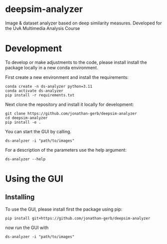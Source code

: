 # deepsim-analyzer
Image &amp; dataset analyzer based on deep similarity measures. Developed for the UvA Multimedia Analysis Course


# Development
To develop or make adjustments to the code, please install install the package locally in a new conda environment.

First create a new environment and install the requirements:
```
conda create -n ds-analyzer python=3.11
conda activate ds-analyzer
pip install -r requirements.txt
```
Next clone the repository and install it locally for development:
```
git clone https://github.com/jonathan-gerb/deepsim-analyzer
cd deepsim-analyzer
pip install -e .
```
You can start the GUI by calling.
```
ds-analyzer -i "path/to/images"
```
For a description of the parameters use the help argument:
```
ds-analyzer --help
```


# Using the GUI
## Installing
To use the GUI, please install first the package using pip:
```
pip install git+https://github.com/jonathan-gerb/deepsim-analyzer
```
now run the GUI with
```
ds-analyzer -i "path/to/images"
```